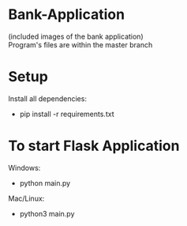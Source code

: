 # Bank-Application
(included images of the bank application)  
Program's files are within the master branch

# Setup
Install all dependencies:
- pip install -r requirements.txt   

# To start Flask Application
Windows:
- python main.py   

Mac/Linux:
- python3 main.py
